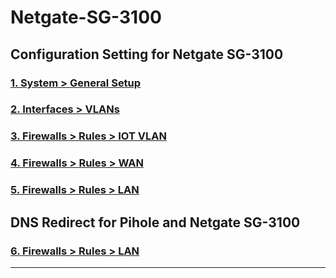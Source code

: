 # Netgate-SG-3100

## Configuration Setting for Netgate SG-3100

### [1. System > General Setup](General_Setup/README.md)

### [2. Interfaces > VLANs](Vlan_Interface/README.md)

### [3. Firewalls > Rules > IOT VLAN](Vlan_Firewall/README.md)

### [4. Firewalls > Rules > WAN](Wan_Firewall/README.md)

### [5. Firewalls > Rules > LAN](Lan_Firewall/README.md)

## DNS Redirect for Pihole and Netgate SG-3100

### [6. Firewalls > Rules > LAN](Lan_Firewall/README.md)

---
